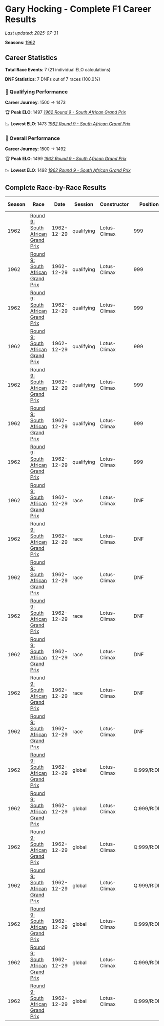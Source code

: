 # Gary Hocking - Complete F1 Career Results

*Last updated: 2025-07-31*

**Seasons**: [1962](../seasons/1962-season-report)

## Career Statistics

**Total Race Events**: 7 (21 individual ELO calculations)

**DNF Statistics**: 7 DNFs out of 7 races (100.0%)

### 🏁 Qualifying Performance
**Career Journey**: 1500 → 1473

🏆 **Peak ELO**: 1497
   *[1962 Round 9 - South African Grand Prix](../seasons/1962-season-report#round-9-south-african-grand-prix)*

📉 **Lowest ELO**: 1473
   *[1962 Round 9 - South African Grand Prix](../seasons/1962-season-report#round-9-south-african-grand-prix)*

### 🌟 Overall Performance
**Career Journey**: 1500 → 1492

🏆 **Peak ELO**: 1499
   *[1962 Round 9 - South African Grand Prix](../seasons/1962-season-report#round-9-south-african-grand-prix)*

📉 **Lowest ELO**: 1492
   *[1962 Round 9 - South African Grand Prix](../seasons/1962-season-report#round-9-south-african-grand-prix)*


## Complete Race-by-Race Results

| Season | Race | Date | Session | Constructor | Position | Starting ELO | ELO Change | Final ELO | Teammate |
|--------|------|------|---------|-------------|----------|--------------|------------|-----------|----------|
| 1962 | [Round 9: South African Grand Prix](../seasons/1962-season-report#round-9-south-african-grand-prix) | 1962-12-29 | qualifying | Lotus-Climax | 999 | 1500 | -3 | 1497 | [<img src="https://upload.wikimedia.org/wikipedia/commons/thumb/8/83/Flag_of_the_United_Kingdom_%283-5%29.svg/512px-Flag_of_the_United_Kingdom_%283-5%29.svg.png?20250726143817" alt="United Kingdom" width="20" height="auto" style="vertical-align: middle; margin-right: 5px;" onerror="this.outerHTML='🇬🇧'; this.style.marginRight='5px';"/> Innes Ireland](innes-ireland) |
| 1962 | [Round 9: South African Grand Prix](../seasons/1962-season-report#round-9-south-african-grand-prix) | 1962-12-29 | qualifying | Lotus-Climax | 999 | 1497 | -5 | 1493 | [Neville Lederle](neville-lederle) |
| 1962 | [Round 9: South African Grand Prix](../seasons/1962-season-report#round-9-south-african-grand-prix) | 1962-12-29 | qualifying | Lotus-Climax | 999 | 1493 | -5 | 1488 | [Ernie Pieterse](ernie-pieterse) |
| 1962 | [Round 9: South African Grand Prix](../seasons/1962-season-report#round-9-south-african-grand-prix) | 1962-12-29 | qualifying | Lotus-Climax | 999 | 1488 | -1 | 1487 | [<img src="https://upload.wikimedia.org/wikipedia/commons/thumb/8/83/Flag_of_the_United_Kingdom_%283-5%29.svg/512px-Flag_of_the_United_Kingdom_%283-5%29.svg.png?20250726143817" alt="United Kingdom" width="20" height="auto" style="vertical-align: middle; margin-right: 5px;" onerror="this.outerHTML='🇬🇧'; this.style.marginRight='5px';"/> Jim Clark](jim-clark) |
| 1962 | [Round 9: South African Grand Prix](../seasons/1962-season-report#round-9-south-african-grand-prix) | 1962-12-29 | qualifying | Lotus-Climax | 999 | 1487 | -4 | 1482 | [<img src="https://upload.wikimedia.org/wikipedia/commons/thumb/8/83/Flag_of_the_United_Kingdom_%283-5%29.svg/512px-Flag_of_the_United_Kingdom_%283-5%29.svg.png?20250726143817" alt="United Kingdom" width="20" height="auto" style="vertical-align: middle; margin-right: 5px;" onerror="this.outerHTML='🇬🇧'; this.style.marginRight='5px';"/> Trevor Taylor](trevor-taylor) |
| 1962 | [Round 9: South African Grand Prix](../seasons/1962-season-report#round-9-south-african-grand-prix) | 1962-12-29 | qualifying | Lotus-Climax | 999 | 1482 | -5 | 1478 | [Syd van der Vyver](syd-van-der-vyver) |
| 1962 | [Round 9: South African Grand Prix](../seasons/1962-season-report#round-9-south-african-grand-prix) | 1962-12-29 | qualifying | Lotus-Climax | 999 | 1478 | -5 | 1473 | [Sam Tingle](sam-tingle) |
| 1962 | [Round 9: South African Grand Prix](../seasons/1962-season-report#round-9-south-african-grand-prix) | 1962-12-29 | race | Lotus-Climax | DNF | 1500 | N/A | 1500 | [<img src="https://upload.wikimedia.org/wikipedia/commons/thumb/8/83/Flag_of_the_United_Kingdom_%283-5%29.svg/512px-Flag_of_the_United_Kingdom_%283-5%29.svg.png?20250726143817" alt="United Kingdom" width="20" height="auto" style="vertical-align: middle; margin-right: 5px;" onerror="this.outerHTML='🇬🇧'; this.style.marginRight='5px';"/> Innes Ireland](innes-ireland) |
| 1962 | [Round 9: South African Grand Prix](../seasons/1962-season-report#round-9-south-african-grand-prix) | 1962-12-29 | race | Lotus-Climax | DNF | 1500 | N/A | 1500 | [Neville Lederle](neville-lederle) |
| 1962 | [Round 9: South African Grand Prix](../seasons/1962-season-report#round-9-south-african-grand-prix) | 1962-12-29 | race | Lotus-Climax | DNF | 1500 | N/A | 1500 | [Ernie Pieterse](ernie-pieterse) |
| 1962 | [Round 9: South African Grand Prix](../seasons/1962-season-report#round-9-south-african-grand-prix) | 1962-12-29 | race | Lotus-Climax | DNF | 1500 | N/A | 1500 | [<img src="https://upload.wikimedia.org/wikipedia/commons/thumb/8/83/Flag_of_the_United_Kingdom_%283-5%29.svg/512px-Flag_of_the_United_Kingdom_%283-5%29.svg.png?20250726143817" alt="United Kingdom" width="20" height="auto" style="vertical-align: middle; margin-right: 5px;" onerror="this.outerHTML='🇬🇧'; this.style.marginRight='5px';"/> Jim Clark](jim-clark) |
| 1962 | [Round 9: South African Grand Prix](../seasons/1962-season-report#round-9-south-african-grand-prix) | 1962-12-29 | race | Lotus-Climax | DNF | 1500 | N/A | 1500 | [<img src="https://upload.wikimedia.org/wikipedia/commons/thumb/8/83/Flag_of_the_United_Kingdom_%283-5%29.svg/512px-Flag_of_the_United_Kingdom_%283-5%29.svg.png?20250726143817" alt="United Kingdom" width="20" height="auto" style="vertical-align: middle; margin-right: 5px;" onerror="this.outerHTML='🇬🇧'; this.style.marginRight='5px';"/> Trevor Taylor](trevor-taylor) |
| 1962 | [Round 9: South African Grand Prix](../seasons/1962-season-report#round-9-south-african-grand-prix) | 1962-12-29 | race | Lotus-Climax | DNF | 1500 | N/A | 1500 | [Syd van der Vyver](syd-van-der-vyver) |
| 1962 | [Round 9: South African Grand Prix](../seasons/1962-season-report#round-9-south-african-grand-prix) | 1962-12-29 | race | Lotus-Climax | DNF | 1500 | N/A | 1500 | [Sam Tingle](sam-tingle) |
| 1962 | [Round 9: South African Grand Prix](../seasons/1962-season-report#round-9-south-african-grand-prix) | 1962-12-29 | global | Lotus-Climax | Q:999/R:DNF | 1500 | -1 | 1499 | [<img src="https://upload.wikimedia.org/wikipedia/commons/thumb/8/83/Flag_of_the_United_Kingdom_%283-5%29.svg/512px-Flag_of_the_United_Kingdom_%283-5%29.svg.png?20250726143817" alt="United Kingdom" width="20" height="auto" style="vertical-align: middle; margin-right: 5px;" onerror="this.outerHTML='🇬🇧'; this.style.marginRight='5px';"/> Innes Ireland](innes-ireland) |
| 1962 | [Round 9: South African Grand Prix](../seasons/1962-season-report#round-9-south-african-grand-prix) | 1962-12-29 | global | Lotus-Climax | Q:999/R:DNF | 1499 | -1 | 1498 | [Neville Lederle](neville-lederle) |
| 1962 | [Round 9: South African Grand Prix](../seasons/1962-season-report#round-9-south-african-grand-prix) | 1962-12-29 | global | Lotus-Climax | Q:999/R:DNF | 1498 | -1 | 1496 | [Ernie Pieterse](ernie-pieterse) |
| 1962 | [Round 9: South African Grand Prix](../seasons/1962-season-report#round-9-south-african-grand-prix) | 1962-12-29 | global | Lotus-Climax | Q:999/R:DNF | 1496 | +0 | 1496 | [<img src="https://upload.wikimedia.org/wikipedia/commons/thumb/8/83/Flag_of_the_United_Kingdom_%283-5%29.svg/512px-Flag_of_the_United_Kingdom_%283-5%29.svg.png?20250726143817" alt="United Kingdom" width="20" height="auto" style="vertical-align: middle; margin-right: 5px;" onerror="this.outerHTML='🇬🇧'; this.style.marginRight='5px';"/> Jim Clark](jim-clark) |
| 1962 | [Round 9: South African Grand Prix](../seasons/1962-season-report#round-9-south-african-grand-prix) | 1962-12-29 | global | Lotus-Climax | Q:999/R:DNF | 1496 | -1 | 1495 | [<img src="https://upload.wikimedia.org/wikipedia/commons/thumb/8/83/Flag_of_the_United_Kingdom_%283-5%29.svg/512px-Flag_of_the_United_Kingdom_%283-5%29.svg.png?20250726143817" alt="United Kingdom" width="20" height="auto" style="vertical-align: middle; margin-right: 5px;" onerror="this.outerHTML='🇬🇧'; this.style.marginRight='5px';"/> Trevor Taylor](trevor-taylor) |
| 1962 | [Round 9: South African Grand Prix](../seasons/1962-season-report#round-9-south-african-grand-prix) | 1962-12-29 | global | Lotus-Climax | Q:999/R:DNF | 1495 | -1 | 1493 | [Syd van der Vyver](syd-van-der-vyver) |
| 1962 | [Round 9: South African Grand Prix](../seasons/1962-season-report#round-9-south-african-grand-prix) | 1962-12-29 | global | Lotus-Climax | Q:999/R:DNF | 1493 | -1 | 1492 | [Sam Tingle](sam-tingle) |
